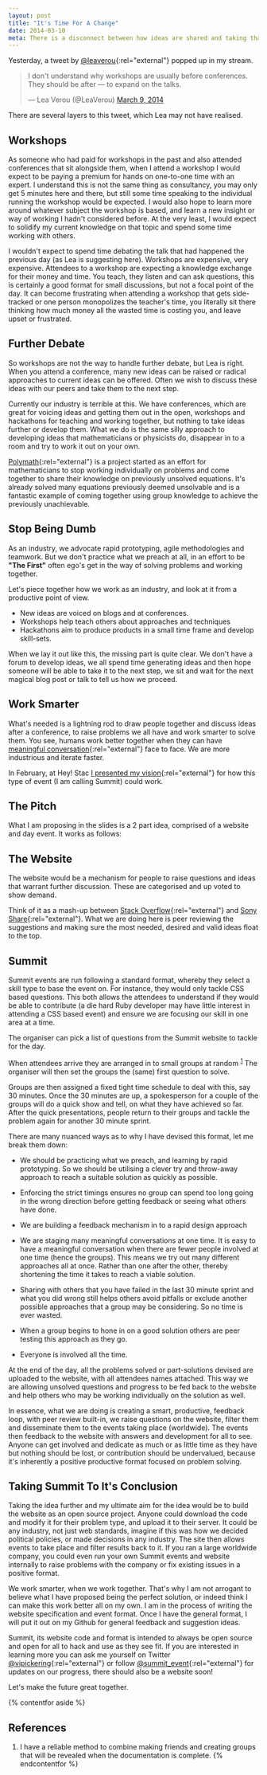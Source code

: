 ```yaml
---
layout: post
title: "It's Time For A Change"
date: 2014-03-10
meta: There is a disconnect between how ideas are shared and taking that discussion further.
---
```


Yesterday, a tweet by [@leaverou](https://twitter.com/LeaVerou){:rel="external"} popped up in my stream.

<blockquote class="twitter-tweet" lang="en"><p>I don&#39;t understand why workshops are usually before conferences. They should be after — to expand on the talks.</p>&mdash; Lea Verou (@LeaVerou) <a href="https://twitter.com/LeaVerou/statuses/442809870476386304">March 9, 2014</a></blockquote>
<script async src="//platform.twitter.com/widgets.js" charset="utf-8"></script>

There are several layers to this tweet, which Lea may not have realised.

## Workshops

As someone who had paid for workshops in the past and also attended conferences that sit alongside them, when I attend a workshop I would expect to be paying a premium for hands on one-to-one time with an expert. I understand this is not the same thing as consultancy, you may only get 5 minutes here and there, but still some time speaking to the individual running the workshop would be expected. I would also hope to learn more around whatever subject the workshop is based, and learn a new insight or way of working I hadn't considered before. At the very least, I would expect to solidify my current knowledge on that topic and spend some time working with others.

I wouldn't expect to spend time debating the talk that had happened the previous day (as Lea is suggesting here). Workshops are expensive, very expensive. Attendees to a workshop are expecting a knowledge exchange for their money and time. You teach, they listen and can ask questions, this is certainly a good format for small discussions, but not a focal point of the day. It can become frustrating when attending a workshop that gets side-tracked or one person monopolizes the teacher's time, you literally sit there thinking how much money all the wasted time is costing you, and leave upset or frustrated.

## Further Debate
So workshops are not the way to handle further debate, but Lea is right. When you attend a conference, many new ideas can be raised or radical approaches to current ideas can be offered. Often we wish to discuss these ideas with our peers and take them to the next step.

Currently our industry is terrible at this. We have conferences, which are great for voicing ideas and getting them out in the open, workshops and hackathons for teaching and working together, but nothing to take ideas further or develop them. What we do is the same silly approach to developing ideas that mathematicians or physicists do, disappear in to a room and try to work it out on your own.

[Polymath](http://polymathprojects.org){:rel="external"} is a project started as an effort for mathematicians to stop working individually on problems and come together to share their knowledge on previously unsolved equations. It's already solved many equations previously deemed unsolvable and is a fantastic example of coming together using group knowledge to achieve the previously unachievable.

## Stop Being Dumb

As an industry, we advocate rapid prototyping, agile methodologies and teamwork. But we don't practice what we preach at all, in an effort to be **"The First"** often ego's get in the way of solving problems and working together.

Let's piece together how we work as an industry, and look at it from a productive point of view.

- New ideas are voiced on blogs and at conferences.
- Workshops help teach others about approaches and techniques
- Hackathons aim to produce products in a small time frame and develop skill-sets.

When we lay it out like this, the missing part is quite clear. We don't have a forum to develop ideas, we all spend time generating ideas and then hope someone will be able to take it to the next step, we sit and wait for the next magical blog post or talk to tell us how we proceed.

## Work Smarter

What's needed is a lightning rod to draw people together and discuss ideas after a conference, to raise problems we all have and work smarter to solve them. You see, humans work better together when they can have [meaningful conversation](http://vincentp.me/blog/meaningful-debate/){:rel="external"} face to face. We are more industrious and iterate faster.

In February, at Hey! Stac [I presented my vision](https://speakerdeck.com/vincentp/the-need-for-conversation){:rel="external"} for how this type of event (I am calling Summit) could work.

## The Pitch

What I am proposing in the slides is a 2 part idea, comprised of a website and day event. It works as follows:

## The Website

The website would be a mechanism for people to raise questions and ideas that warrant further discussion. These are categorised and up voted to show demand.

Think of it as a mash-up between [Stack Overflow](http://stackoverflow.com){:rel="external"} and [Sony Share](http://share.blog.us.playstation.com/ideas/status/ideas-in-action/){:rel="external"}. What we are doing here is peer reviewing the suggestions and making sure the most needed, desired and valid ideas float to the top.

## Summit

Summit events are run following a standard format, whereby they select a skill type to base the event on. For instance, they would only tackle CSS based questions. This both allows the attendees to understand if they would be able to contribute (a die hard Ruby developer may have little interest in attending a CSS based event) and ensure we are focusing our skill in one area at a time.

The organiser can pick a list of questions from the Summit website to tackle for the day.

When attendees arrive they are arranged in to small groups at random <sup><a href="#groups">1</a></sup> The organiser will then set the groups the (same) first question to solve.

Groups are then assigned a fixed tight time schedule to deal with this, say 30 minutes. Once the 30 minutes are up, a spokesperson for a couple of the groups will do a quick show and tell, on what they have achieved so far. After the quick presentations, people return to their groups and tackle the problem again for another 30 minute sprint.

There are many nuanced ways as to why I have devised this format, let me break them down:

- We should be practicing what we preach, and learning by rapid prototyping. So we should be utilising a clever try and throw-away approach to reach a suitable solution as quickly as possible.

- Enforcing the strict timings ensures no group can spend too long going in the wrong direction before getting feedback or seeing what others have done.

- We are building a feedback mechanism in to a rapid design approach

- We are staging many meaningful conversations at one time. It is easy to have a meaningful conversation when there are fewer people involved at one time (hence the groups). This means we try out many different approaches all at once. Rather than one after the other, thereby shortening the time it takes to reach a viable solution.

- Sharing with others that you have failed in the last 30 minute sprint and what you did wrong still helps others avoid pitfalls or exclude another possible approaches that a group may be considering. So no time is ever wasted.

- When a group begins to hone in on a good solution others are peer testing this approach as they go.

- Everyone is involved all the time.

At the end of the day, all the problems solved or part-solutions devised are uploaded to the website, with all attendees names attached. This way we are allowing unsolved questions and progress to be fed back to the website and help others who may be working individually on the solution as well.

In essence, what we are doing is creating a smart, productive, feedback loop, with peer review built-in, we raise questions on the website, filter them and disseminate them to the events taking place (worldwide). The events then feedback to the website with answers and development for all to see. Anyone can get involved and dedicate as much or as little time as they have but nothing should be lost, or contribution should be undervalued, because it's inherently a positive productive format focused on problem solving.

## Taking Summit To It's Conclusion

Taking the idea further and my ultimate aim for the idea would be to build the website as an open source project. Anyone could download the code and modify it for their problem type, and upload it to their server. It could be any industry,  not just web standards, imagine if this was how we decided political policies, or made decisions in any industry. The site then allows events to take place and filter results back to it. If you ran a large worldwide company, you could even run your own Summit events and website internally to raise problems with the company or fix existing issues in a positive format.

We work smarter, when we work together. That's why I am not arrogant to believe what I have proposed being the perfect solution, or indeed think I can make this work better all on my own. I am in the process of writing the website specification and event format. Once I have the general format, I will put it out on my Github for general feedback and suggestion ideas.

Summit, its website code and format is intended to always be open source and open for all to hack and use as they see fit. If you are interested in learning more you can ask me yourself on Twitter [@vipickering](http://www.twitter.com/vipickering){:rel="external"} or follow [@summit_event](http://www.twitter.com/summit_event){:rel="external"} for updates on our progress, there should also be a website soon!

Let's make the future great together.

{% contentfor aside %}
## References

1. <span id="groups"></span>I have a reliable method to combine making friends and creating groups that will be revealed when the documentation is complete.
{% endcontentfor %}
